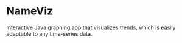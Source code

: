 # NameViz
Interactive Java graphing app that visualizes trends, which is easily adaptable to any time-series data.
